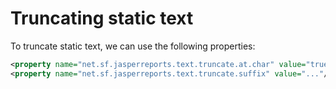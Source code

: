 # Truncating static text

To truncate static text, we can use the following properties:  

```xml
<property name="net.sf.jasperreports.text.truncate.at.char" value="true"/>
<property name="net.sf.jasperreports.text.truncate.suffix" value="..."/>
```
